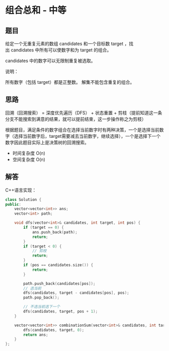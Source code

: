 # 组合总和 - 中等

## 题目

给定一个无重复元素的数组 candidates 和一个目标数 target ，找出 candidates 中所有可以使数字和为 target 的组合。

candidates 中的数字可以无限制重复被选取。

说明：

所有数字（包括 target）都是正整数。
解集不能包含重复的组合。

## 思路

回溯（回溯搜索） = 深度优先遍历（DFS） + 状态重置 + 剪枝（提前知道这一条分支不能搜索到满意的结果，就可以提前结束，这一步操作称之为剪枝）

根据题目，满足条件的数字组合在选择当前数字时有两种决策，一个是选择当前数字（选择当前数字后，target需要减去当前数字，继续选择），一个是选择下一个数字因此题目实际上是决策树的回溯搜索。

- 时间复杂度 O(n)
- 空间复杂度 O(n)

## 解答

C++语言实现：

```C++
class Solution {
public:
    vector<vector<int>> ans;
    vector<int> path;

    void dfs(vector<int>& candidates, int target, int pos) {
        if (target == 0) {
            ans.push_back(path);
            return;
        }
        if (target < 0) {  
            // 剪枝
            return;
        }
        if (pos == candidates.size()) {
            return;
        }

        path.push_back(candidates[pos]);
        // 选当前
        dfs(candidates, target - candidates[pos], pos);
        path.pop_back();

        // 不选当前选下一个
        dfs(candidates, target, pos + 1);
    }

    vector<vector<int>> combinationSum(vector<int>& candidates, int target) {
        dfs(candidates, target, 0);
        return ans;
    }
};
```
